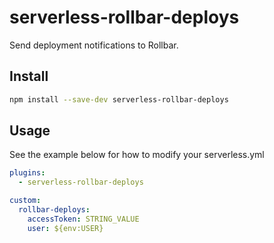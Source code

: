 # serverless-rollbar-deploys

Send deployment notifications to Rollbar.

## Install

```bash
npm install --save-dev serverless-rollbar-deploys
```

## Usage

See the example below for how to modify your serverless.yml

```yaml
plugins:
  - serverless-rollbar-deploys

custom:
  rollbar-deploys:
    accessToken: STRING_VALUE
    user: ${env:USER}
```
